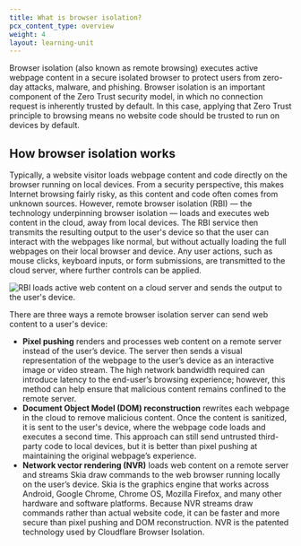 ```yaml
---
title: What is browser isolation?
pcx_content_type: overview
weight: 4
layout: learning-unit
---
```


Browser isolation (also known as remote browsing) executes active webpage content in a secure isolated browser to protect users from zero-day attacks, malware, and phishing. Browser isolation is an important component of the Zero Trust security model, in which no connection request is inherently trusted by default. In this case, applying that Zero Trust principle to browsing means no website code should be trusted to run on devices by default.

## How browser isolation works

Typically, a website visitor loads webpage content and code directly on the browser running on local devices. From a security perspective, this makes Internet browsing fairly risky, as this content and code often comes from unknown sources. However, remote browser isolation (RBI) — the technology underpinning browser isolation — loads and executes web content in the cloud, away from local devices. The RBI service then transmits the resulting output to the user's device so that the user can interact with the webpages like normal, but without actually loading the full webpages on their local browser and device. Any user actions, such as mouse clicks, keyboard inputs, or form submissions, are transmitted to the cloud server, where further controls can be applied.

![RBI loads active web content on a cloud server and sends the output to the user's device.](/images/cloudflare-one/policies/how-rbi-works.png)

There are three ways a remote browser isolation server can send web content to a user's device:

- **Pixel pushing** renders and processes web content on a remote server instead of the user’s device. The server then sends a visual representation of the webpage to the user’s device as an interactive image or video stream. The high network bandwidth required can introduce latency to the end-user’s browsing experience; however, this method can help ensure that malicious content remains confined to the remote server.
- **Document Object Model (DOM) reconstruction** rewrites each webpage in the cloud to remove malicious content. Once the content is sanitized, it is sent to the user's device, where the webpage code loads and executes a second time. This approach can still send untrusted third-party code to local devices, but it is better than pixel pushing at maintaining the original webpage’s experience.
- **Network vector rendering (NVR)** loads web content on a remote server and streams Skia draw commands to the web browser running locally on the user’s device. Skia is the graphics engine that works across Android, Google Chrome, Chrome OS, Mozilla Firefox, and many other hardware and software platforms. Because NVR streams draw commands rather than actual website code, it can be faster and more secure than pixel pushing and DOM reconstruction. NVR is the patented technology used by Cloudflare Browser Isolation.

